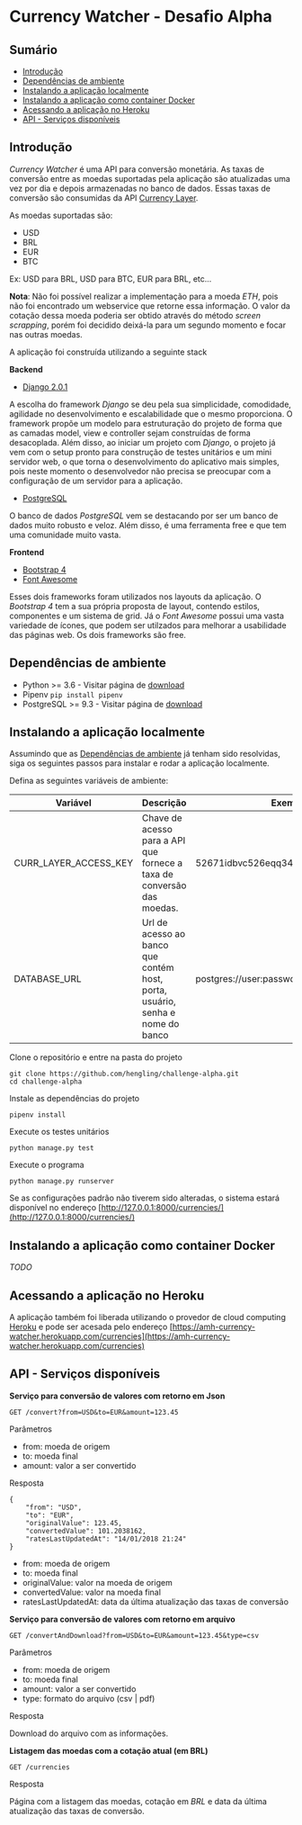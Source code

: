 # Currency Watcher - Desafio Alpha

## Sumário

* [Introdução](https://github.com/hengling/challenge-alpha#introdução)
* [Dependências de ambiente](https://github.com/hengling/challenge-alpha#dependências-de-ambiente)
* [Instalando a aplicação localmente](https://github.com/hengling/challenge-alpha#instalando-a-aplicação-localmente)
* [Instalando a aplicação como container Docker](https://github.com/hengling/challenge-alpha#instalando-a-aplicação-como-container-docker)
* [Acessando a aplicação no Heroku](https://github.com/hengling/challenge-alpha#acessando-a-aplicação-no-heroku)
* [API - Serviços disponíveis](https://github.com/hengling/challenge-alpha#api---serviços-dispon%C3%ADveis)

## Introdução

_Currency Watcher_ é uma API para conversão monetária. As taxas de conversão entre as moedas suportadas pela aplicação 
são atualizadas uma vez por dia e depois armazenadas no banco de dados. Essas taxas de conversão são consumidas da
API [Currency Layer](https://currencylayer.com). 

As moedas suportadas são:
- USD
- BRL
- EUR
- BTC

Ex: USD para BRL, USD para BTC, EUR para BRL, etc...

__Nota__: Não foi possível realizar a implementação para a moeda _ETH_, pois não foi encontrado um webservice que 
retorne essa informação. O valor da cotação dessa moeda poderia ser obtido através do método _screen scrapping_, porém 
foi decidido deixá-la para um segundo momento e focar nas outras moedas. 

A aplicação foi construída utilizando a seguinte stack

__Backend__

* [Django 2.0.1](https://www.djangoproject.com)

A escolha do framework _Django_ se deu pela sua simplicidade, comodidade, agilidade no desenvolvimento e escalabilidade 
que o mesmo proporciona. O framework propõe um modelo para estruturação do projeto de forma que as camadas model, view 
e controller sejam construídas de forma desacoplada. Além disso, ao iniciar um projeto com _Django_, o projeto já vem 
com o setup pronto para construção de testes unitários e um mini servidor web, o que torna o desenvolvimento do 
aplicativo mais simples, pois neste momento o desenvolvedor não precisa se preocupar com a configuração de um servidor 
para a aplicação. 

* [PostgreSQL](https://www.postgresql.org)

O banco de dados _PostgreSQL_ vem se destacando por ser um banco de dados muito robusto e veloz. Além disso, é uma 
ferramenta free e que tem uma comunidade muito vasta.

__Frontend__

* [Bootstrap 4](https://v4-alpha.getbootstrap.com/)
* [Font Awesome](https://fontawesome.com/)

Esses dois frameworks foram utilizados nos layouts da aplicação. O _Bootstrap 4_ tem a sua própria proposta de layout,
contendo estilos, componentes e um sistema de grid. Já o _Font Awesome_ possui uma vasta variedade de ícones, que podem
ser utilzados para melhorar a usabilidade das páginas web. Os dois frameworks são free. 

## Dependências de ambiente

* Python >= 3.6 - Visitar página de [download](https://www.python.org/downloads/)
* Pipenv ```pip install pipenv```
* PostgreSQL >= 9.3 - Visitar página de [download](https://www.postgresql.org/download/)

## Instalando a aplicação localmente

Assumindo que as [Dependências de ambiente](https://github.com/hengling/challenge-alpha#dependências-de-ambiente) já 
tenham sido resolvidas, siga os seguintes passos para instalar e rodar a aplicação localmente.

Defina as seguintes variáveis de ambiente:

| Variável              | Descrição                                                                     | Exemplo                                  |
| --------------------- | ----------------------------------------------------------------------------- | ---------------------------------------- |
| CURR_LAYER_ACCESS_KEY | Chave de acesso para a API que fornece a taxa de conversão das moedas.        | 52671idbvc526eqq34f                      |
| DATABASE_URL          | Url de acesso ao banco que contém host, porta, usuário, senha e nome do banco | postgres://user:passwd@host:port/db_name |

Clone o repositório e entre na pasta do projeto
```
git clone https://github.com/hengling/challenge-alpha.git
cd challenge-alpha
```

Instale as dependências do projeto
```
pipenv install
```

Execute os testes unitários
```
python manage.py test
```

Execute o programa
```
python manage.py runserver
```

Se as configurações padrão não tiverem sido alteradas, o sistema estará disponível no endereço 
[http://127.0.0.1:8000/currencies/](http://127.0.0.1:8000/currencies/)

## Instalando a aplicação como container Docker

_TODO_

## Acessando a aplicação no Heroku

A aplicação também foi liberada utilizando o provedor de cloud computing [Heroku](https://heroku.com) e pode ser
acesada pelo endereço [https://amh-currency-watcher.herokuapp.com/currencies](https://amh-currency-watcher.herokuapp.com/currencies)


## API - Serviços disponíveis

__Serviço para conversão de valores com retorno em Json__
```
GET /convert?from=USD&to=EUR&amount=123.45
```

Parâmetros

* from: moeda de origem
* to: moeda final
* amount: valor a ser convertido

Resposta
```
{
    "from": "USD",
    "to": "EUR",
    "originalValue": 123.45,
    "convertedValue": 101.2038162,
    "ratesLastUpdatedAt": "14/01/2018 21:24"
}
```

* from: moeda de origem
* to: moeda final
* originalValue: valor na moeda de origem
* convertedValue: valor na moeda final
* ratesLastUpdatedAt: data da última atualização das taxas de conversão 

__Serviço para conversão de valores com retorno em arquivo__

```
GET /convertAndDownload?from=USD&to=EUR&amount=123.45&type=csv
```

Parâmetros

* from: moeda de origem
* to: moeda final
* amount: valor a ser convertido
* type: formato do arquivo (csv | pdf)

Resposta

Download do arquivo com as informações.

__Listagem das moedas com a cotação atual (em BRL)__

```
GET /currencies
```

Resposta

Página com a listagem das moedas, cotação em _BRL_ e data da última atualização das taxas de conversão.